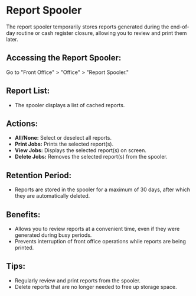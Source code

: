 # Report Spooler

The report spooler temporarily stores reports generated during the end-of-day routine or cash register closure, allowing you to review and print them later.

## Accessing the Report Spooler:

Go to "Front Office" > "Office" > "Report Spooler."

## Report List:

* The spooler displays a list of cached reports.

## Actions:

* **All/None:**  Select or deselect all reports.
* **Print Jobs:** Prints the selected report(s).
* **View Jobs:** Displays the selected report(s) on screen.
* **Delete Jobs:**  Removes the selected report(s) from the spooler. 

## Retention Period:

* Reports are stored in the spooler for a maximum of 30 days, after which they are automatically deleted.

## Benefits:

* Allows you to review reports at a convenient time, even if they were generated during busy periods.
* Prevents interruption of front office operations while reports are being printed.

## Tips:

* Regularly review and print reports from the spooler.
* Delete reports that are no longer needed to free up storage space.